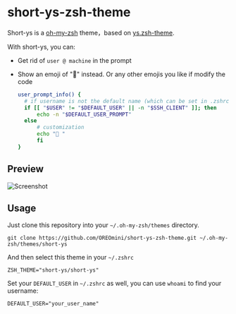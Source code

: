 # short-ys-zsh-theme
Short-ys is a [oh-my-zsh](https://github.com/robbyrussell/oh-my-zsh) theme，based on [ys.zsh-theme](https://github.com/robbyrussell/oh-my-zsh/blob/master/themes/ys.zsh-theme).

With short-ys, you can:

* Get rid of `user @ machine` in the prompt

* Show an emoji of "🥑" instead. Or any other emojis you like if modify the code

  ```bash
  user_prompt_info() {
  	# if username is not the default name (which can be set in .zshrc)
  	if [[ "$USER" != "$DEFAULT_USER" || -n "$SSH_CLIENT" ]]; then
  		echo -n "$DEFAULT_USER_PROMPT"
  	else
  		# customization
  		echo "🥑 "
    	fi
  }
  ```


## Preview

![Screenshot](/Users/wangyunwen/Desktop/short-ys-zsh-theme/Screenshot.png)







## Usage

Just clone this repository into your `~/.oh-my-zsh/themes` directory.

```
git clone https://github.com/OREOmini/short-ys-zsh-theme.git ~/.oh-my-zsh/themes/short-ys
```

And then select this theme in your `~/.zshrc`

```
ZSH_THEME="short-ys/short-ys"
```



Set your `DEFAULT_USER` in `~/.zshrc` as well, you can use `whoami` to find your username:

```
DEFAULT_USER="your_user_name"
```

